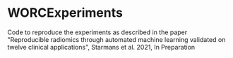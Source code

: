 # WORCExperiments
Code to reproduce the experiments as described in the paper "Reproducible radiomics through automated machine learning validated on twelve clinical applications", Starmans et al. 2021, In Preparation
